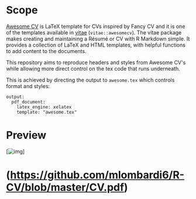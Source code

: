 # Scope

[Awesome CV](https://github.com/posquit0/Awesome-CV) is LaTeX template for CVs inspired by Fancy CV and it is one of the templates available in [vitae](https://github.com/mitchelloharawild/vitae) (`vitae::awesomecv`). The vitae package makes creating and maintaining a Résumé or CV with R Markdown simple. It provides a collection of LaTeX and HTML templates, with helpful functions to add content to the documents.

This repository aims to reproduce headers and styles from Awesome CV's while allowing more direct control on the tex code that runs underneath. 

This is achieved by directing the output to `awesome.tex` which controls format and styles:

```
output:
  pdf_document:
    latex_engine: xelatex
    template: "awesome.tex"
```

# Preview

[![img](preview.png)]

# (https://github.com/mlombardi6/R-CV/blob/master/CV.pdf)











